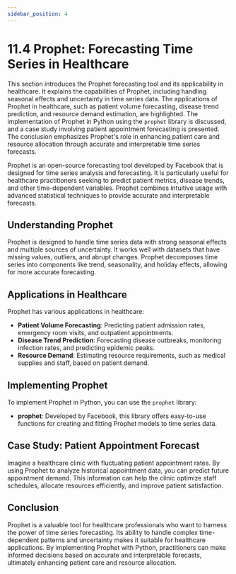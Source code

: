 ```yaml
---
sidebar_position: 4
---
```


# 11.4 Prophet: Forecasting Time Series in Healthcare

This section introduces the Prophet forecasting tool and its applicability in healthcare. It explains the capabilities of Prophet, including handling seasonal effects and uncertainty in time series data. The applications of Prophet in healthcare, such as patient volume forecasting, disease trend prediction, and resource demand estimation, are highlighted. The implementation of Prophet in Python using the `prophet` library is discussed, and a case study involving patient appointment forecasting is presented. The conclusion emphasizes Prophet's role in enhancing patient care and resource allocation through accurate and interpretable time series forecasts.

Prophet is an open-source forecasting tool developed by Facebook that is designed for time series analysis and forecasting. It is particularly useful for healthcare practitioners seeking to predict patient metrics, disease trends, and other time-dependent variables. Prophet combines intuitive usage with advanced statistical techniques to provide accurate and interpretable forecasts.

## Understanding Prophet

Prophet is designed to handle time series data with strong seasonal effects and multiple sources of uncertainty. It works well with datasets that have missing values, outliers, and abrupt changes. Prophet decomposes time series into components like trend, seasonality, and holiday effects, allowing for more accurate forecasting.

## Applications in Healthcare

Prophet has various applications in healthcare:

- **Patient Volume Forecasting**: Predicting patient admission rates, emergency room visits, and outpatient appointments.
- **Disease Trend Prediction**: Forecasting disease outbreaks, monitoring infection rates, and predicting epidemic peaks.
- **Resource Demand**: Estimating resource requirements, such as medical supplies and staff, based on patient demand.

## Implementing Prophet

To implement Prophet in Python, you can use the `prophet` library:

- **prophet**: Developed by Facebook, this library offers easy-to-use functions for creating and fitting Prophet models to time series data.

## Case Study: Patient Appointment Forecast

Imagine a healthcare clinic with fluctuating patient appointment rates. By using Prophet to analyze historical appointment data, you can predict future appointment demand. This information can help the clinic optimize staff schedules, allocate resources efficiently, and improve patient satisfaction.

## Conclusion

Prophet is a valuable tool for healthcare professionals who want to harness the power of time series forecasting. Its ability to handle complex time-dependent patterns and uncertainty makes it suitable for healthcare applications. By implementing Prophet with Python, practitioners can make informed decisions based on accurate and interpretable forecasts, ultimately enhancing patient care and resource allocation.
